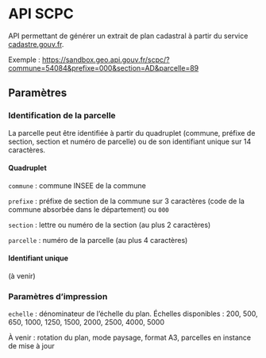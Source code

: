 # API SCPC

API permettant de générer un extrait de plan cadastral à partir du service [cadastre.gouv.fr](https://www.cadastre.gouv.fr).

Exemple : https://sandbox.geo.api.gouv.fr/scpc/?commune=54084&prefixe=000&section=AD&parcelle=89

## Paramètres

### Identification de la parcelle

La parcelle peut être identifiée à partir du quadruplet (commune, préfixe de section, section et numéro de parcelle) ou de son identifiant unique sur 14 caractères.

#### Quadruplet

`commune` : commune INSEE de la commune

`prefixe` : préfixe de section de la commune sur 3 caractères (code de la commune absorbée dans le département) ou `000`

`section` : lettre ou numéro de la section (au plus 2 caractères)

`parcelle` : numéro de la parcelle (au plus 4 caractères)

#### Identifiant unique

(à venir)

### Paramètres d’impression

`echelle` : dénominateur de l’échelle du plan. Échelles disponibles : 200, 500, 650, 1000, 1250, 1500, 2000, 2500, 4000, 5000

À venir : rotation du plan, mode paysage, format A3, parcelles en instance de mise à jour
